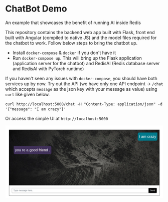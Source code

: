 # ChatBot Demo
An example that showcases the benefit of running AI inside Redis


This repository contains the backend web app built with Flask, front end built with Angular (compiled to native JS) and the model files required for the chatbot to work. Follow below steps to bring the chatbot up.

- Install `docker-compose` & `docker` if you don't have it
- Run `docker-compose up`. This will bring up the Flask application (application server for the chatbot) and RedisAI (Redis database server and RedisAI with PyTorch runtime)

If you haven't seen any issues with `docker-compose`, you should have both services up by now. Try out the API (we have only one API endpoint -> `/chat` which accepts `message` as the json key with your message as value) using `curl` like given below.

```
curl http://localhost:5000/chat -H "Content-Type: application/json" -d '{"message": "I am crazy"}'
```

Or access the simple UI at `http://localhost:5000`

![RedisAI chatbot demo with pytorch](static/screenshot.png)